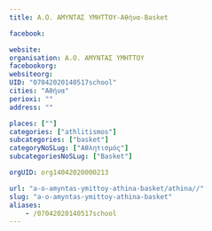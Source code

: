 ```yaml
---
title: Α.Ο. ΑΜΥΝΤΑΣ ΥΜΗΤΤΟΥ-Αθήνα-Basket

facebook:

website:
organisation: Α.Ο. ΑΜΥΝΤΑΣ ΥΜΗΤΤΟΥ
facebookorg:
websiteorg:
UID: "07042020140517school"
cities: "Αθήνα"
perioxi: ""
address: ""

places: [""]
categories: ["athlitismos"]
subcategories: ["basket"]
categoryNoSLug: ["Αθλητισμός"]
subcategoriesNoSLug: ["Basket"]

orgUID: org14042020000213

url: "a-o-amyntas-ymittoy-athina-basket/athina//"
slug: "a-o-amyntas-ymittoy-athina-basket"
aliases:
    - /07042020140517school
---
```





